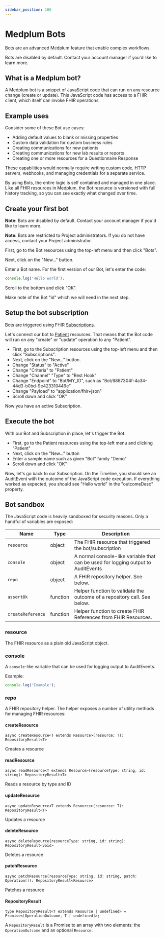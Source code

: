 ```yaml
---
sidebar_position: 100
---
```


# Medplum Bots

Bots are an advanced Medplum feature that enable complex workflows.

Bots are disabled by default. Contact your account manager if you'd like to learn more.

## What is a Medplum bot?

A Medplum bot is a snippet of JavaScript code that can run on any resource change (create or update). This JavaScript code has access to a FHIR client, which itself can invoke FHIR operations.

## Example uses

Consider some of these Bot use cases:

- Adding default values to blank or missing properties
- Custom data validation for custom business rules
- Creating communications for new patients
- Creating communications for new lab results or reports
- Creating one or more resources for a Questionnaire Response

These capabilities would normally require writing custom code, HTTP servers, webhooks, and managing credentials for a separate service.

By using Bots, the entire logic is self contained and managed in one place. Like all FHIR resources in Medplum, the Bot resource is versioned with full history tracking, so you can see exactly what changed over time.

## Create your first bot

**Note:** Bots are disabled by default. Contact your account manager if you'd like to learn more.

**Note:** Bots are restricted to Project administrators. If you do not have access, contact your Project administrator.

First, go to the Bot resources using the top-left menu and then click "Bots".

Next, click on the "New..." button.

Enter a Bot name. For the first version of our Bot, let's enter the code:

```javascript
console.log('Hello world');
```

Scroll to the bottom and click "OK".

Make note of the Bot "id" which we will need in the next step.

## Setup the bot subscription

Bots are triggered using FHIR [Subscriptions](/docs/api/fhir/resources/subscription).

Let's connect our bot to [Patient](/docs/api/fhir/resources/patient) resources. That means that the Bot code will run on any "create" or "update" operation to any "Patient".

- First, go to the Subscription resources using the top-left menu and then click "Subscriptions".
- Next, click on the "New..." button.
- Change "Status" to "Active"
- Change "Criteria" to "Patient"
- Change "Channel" "Type" to "Rest Hook"
- Change "Endpoint" to "Bot/MY_ID", such as "Bot/6867304f-4a34-44d3-b0bd-9e423310449e"
- Change "Payload" to "application/fhir+json"
- Scroll down and click "OK"

Now you have an active Subscription.

## Execute the bot

With our Bot and Subscription in place, let's trigger the Bot.

- First, go to the Patient resources using the top-left menu and clicking "Patient"
- Next, click on the "New..." button
- Enter a sample name such as given "Bot" family "Demo"
- Scroll down and click "OK"

Now, let's go back to our Subscription. On the Timeline, you should see an AuditEvent with the outcome of the JavaScript code execution. If everything worked as expected, you should see "Hello world" in the "outcomeDesc" property.

## Bot sandbox

The JavaScript code is heavily sandboxed for security reasons. Only a handful of variables are exposed:

| Name              | Type     | Description                                                                       |
| ----------------- | -------- | --------------------------------------------------------------------------------- |
| `resource`        | object   | The FHIR resource that triggered the bot/subscription                             |
| `console`         | object   | A normal console-like variable that can be used for logging output to AuditEvents |
| `repo`            | object   | A FHIR repository helper. See below.                                              |
| `assertOk`        | function | Helper function to validate the outcome of a repository call. See below.          |
| `createReference` | function | Helper function to create FHIR References from FHIR Resources.                    |

### resource

The FHIR resource as a plain old JavaScript object.

### console

A `console`-like variable that can be used for logging output to AuditEvents.

Example:

```javascript
console.log('Example');
```

### repo

A FHIR repository helper. The helper exposes a number of utility methods for managing FHIR resources:

#### createResource

`async createResource<T extends Resource>(resource: T): RepositoryResult<T>`

Creates a resource

#### readResource

`async readResource<T extends Resource>(resourceType: string, id: string): RepositoryResult<T>`

Reads a resource by type and ID

#### updateResource

`async updateResource<T extends Resource>(resource: T): RepositoryResult<T>`

Updates a resource

#### deleteResource

`async deleteResource(resourceType: string, id: string): RepositoryResult<void>`

Deletes a resource

#### patchResource

`async patchResource(resourceType: string, id: string, patch: Operation[]): RepositoryResult<Resource>`

Patches a resource

#### RepositoryResult

`type RepositoryResult<T extends Resource | undefined> = Promise<[OperationOutcome, T | undefined]>;`

A `RepositoryResult` is a Promise to an array with two elements: the `OperationOutcome` and an optional `Resource`.
